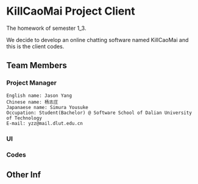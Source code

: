 # KillCaoMai Project Client
The homework of semester 1_3. 

We decide to develop an online chatting software named KillCaoMai and this is the client codes.
## Team Members
### Project Manager
    English name: Jason Yang
    Chinese name: 杨志庄
    Japanaese name: Simura Yousuke
    Occupation: Student(Bachelor) @ Software School of Dalian University of Technology
    E-mail: yzz@mail.dlut.edu.cn
### UI
### Codes
## Other Inf
